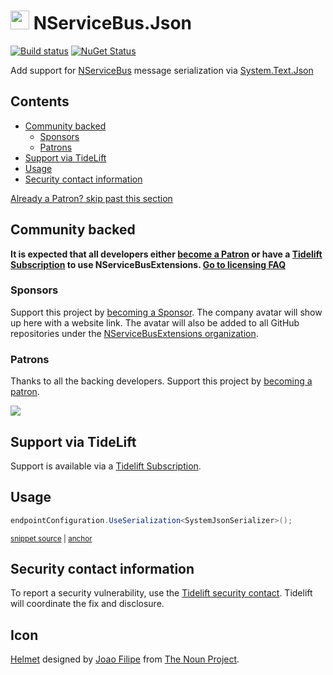 <!--
GENERATED FILE - DO NOT EDIT
This file was generated by [MarkdownSnippets](https://github.com/SimonCropp/MarkdownSnippets).
Source File: /readme.source.md
To change this file edit the source file and then run MarkdownSnippets.
-->

# <img src="/src/icon.png" height="30px"> NServiceBus.Json

[![Build status](https://ci.appveyor.com/api/projects/status/5djip8pld58ykwpi/branch/master?svg=true)](https://ci.appveyor.com/project/SimonCropp/nservicebus-Json)
[![NuGet Status](https://img.shields.io/nuget/v/NServiceBus.Json.svg)](https://www.nuget.org/packages/NServiceBus.Json/)


Add support for [NServiceBus](https://particular.net/NServiceBus) message serialization via [System.Text.Json](https://docs.microsoft.com/en-us/dotnet/api/system.text.json)

<!-- toc -->
## Contents

  * [Community backed](#community-backed)
    * [Sponsors](#sponsors)
    * [Patrons](#patrons)
  * [Support via TideLift](#support-via-tidelift)
  * [Usage](#usage)
  * [Security contact information](#security-contact-information)<!-- endtoc -->

<!--- StartOpenCollectiveBackers -->

[Already a Patron? skip past this section](#endofbacking)


## Community backed

**It is expected that all developers either [become a Patron](https://opencollective.com/nservicebusextensions/contribute/patron-6976) or have a [Tidelift Subscription](#support-via-tidelift) to use NServiceBusExtensions. [Go to licensing FAQ](https://github.com/NServiceBusExtensions/Home/#licensingpatron-faq)**


### Sponsors

Support this project by [becoming a Sponsor](https://opencollective.com/nservicebusextensions/contribute/sponsor-6972). The company avatar will show up here with a website link. The avatar will also be added to all GitHub repositories under the [NServiceBusExtensions organization](https://github.com/NServiceBusExtensions).


### Patrons

Thanks to all the backing developers. Support this project by [becoming a patron](https://opencollective.com/nservicebusextensions/contribute/patron-6976).

<img src="https://opencollective.com/nservicebusextensions/tiers/patron.svg?width=890&avatarHeight=60&button=false">

<a href="#" id="endofbacking"></a>

<!--- EndOpenCollectiveBackers -->


## Support via TideLift

Support is available via a [Tidelift Subscription](https://tidelift.com/subscription/pkg/nuget-nservicebus.json?utm_source=nuget-nservicebus.json&utm_medium=referral&utm_campaign=enterprise).


## Usage

<!-- snippet: usage -->
<a id='snippet-usage'/></a>
```cs
endpointConfiguration.UseSerialization<SystemJsonSerializer>();
```
<sup><a href='/src/Sample/Program.cs#L11-L13' title='File snippet `usage` was extracted from'>snippet source</a> | <a href='#snippet-usage' title='Navigate to start of snippet `usage`'>anchor</a></sup>
<!-- endsnippet -->


## Security contact information

To report a security vulnerability, use the [Tidelift security contact](https://tidelift.com/security). Tidelift will coordinate the fix and disclosure.


## Icon

[Helmet](https://thenounproject.com/term/helmet/937034/) designed by [Joao Filipe](https://thenounproject.com/joaofilipe/) from [The Noun Project](https://thenounproject.com).
